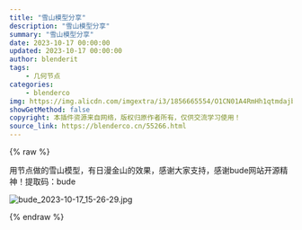 ```yaml
---
title: "雪山模型分享"
description: "雪山模型分享"
summary: "雪山模型分享"
date: 2023-10-17 00:00:00
updated: 2023-10-17 00:00:00
author: blenderit
tags: 
    - 几何节点
categories:
    - blenderco
img: https://img.alicdn.com/imgextra/i3/1856665554/O1CN01A4RmHh1qtmdajbuCC_!!1856665554.jpg
showGetMethod: false
copyright: 本插件资源来自网络，版权归原作者所有，仅供交流学习使用！
source_link: https://blenderco.cn/55266.html
---
```


{% raw %}
<p>用节点做的雪山模型，有日漫金山的效果，感谢大家支持，感谢bude网站开源精神！提取码：bude</p><p><img src="https://img.alicdn.com/imgextra/i3/1856665554/O1CN01A4RmHh1qtmdajbuCC_!!1856665554.jpg" alt="bude_2023-10-17_15-26-29.jpg"></p>
<div style="display: none">blenderco</div>
{% endraw %}